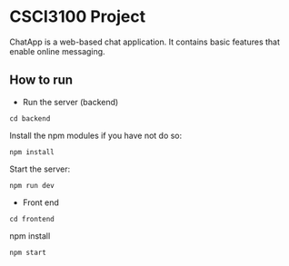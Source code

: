 # CSCI3100 Project

ChatApp is a web-based chat application. It contains basic features that enable online messaging. 


## How to run

* Run the server (backend)
```
cd backend
```
Install the npm modules if you have not do so:
```
npm install
```
Start the server:
```
npm run dev
```

* Front end
```
cd frontend
```
npm install
```
npm start
```
